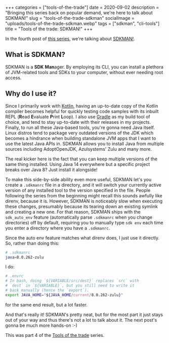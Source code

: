 +++
categories = ["tools-of-the-trade"]
date = 2020-09-02
description = "Bringing this series back on popular demand, we're here to talk about SDKMAN!"
slug = "tools-of-the-trade-sdkman"
socialImage = "uploads/tools-of-the-trade-sdkman.webp"
tags = ["sdkman", "cli-tools"]
title = "Tools of the trade: SDKMAN!"
+++

In the fourth post of [this series](/categories/tools-of-the-trade/), we're talking about [SDKMAN!](https://sdkman.io).

## What is SDKMAN?

SDKMAN is a **SDK** **Man**ager. By employing its CLI, you can install a plethora of JVM-related tools and SDKs to your computer, without ever needing root access.

## Why do I use it?

Since I primarily work with [Kotlin](https://kotlinlang.org/), having an up-to-date copy of the Kotlin compiler becomes helpful for quickly testing code samples with its inbuilt REPL (**R**ead **E**valuate **P**rint **L**oop). I also use [Gradle](https://gradle.org) as my build tool of choice, and tend to stay up-to-date with their releases in my projects. Finally, to run all these Java-based tools, you're gonna need Java itself. Linux distros tend to package very outdated versions of the JDK which becomes a hindrance when building standalone JVM apps that I want to use the latest Java APIs in. SDKMAN allows you to install Java from multiple sources including AdoptOpenJDK, Azulsystems' Zulu and many more.

The real kicker here is the fact that you can keep multiple versions of the same thing installed. Using Java 14 everywhere but a specific project breaks over Java 8? Just install it alongside!

To make this side-by-side ability even more useful, SDKMAN let's you create a `.sdkmanrc` file in a directory, and it will switch your currently active version of any installed tool to the version specified in the file. People following the series from the beginning might recall this sounds awfully like direnv, because it is. However, SDKMAN is noticeably slow when executing these changes, presumably because its tearing down an existing symlink and creating a new one. For that reason, SDKMAN ships with the `sdk_auto_env` feature (automatically parse `.sdkmanrc` when you change directories) off by default, requiring you to manually type `sdk env` each time you enter a directory where you have a `.sdkmanrc`.

Since the auto env feature matches what direnv does, I just use it directly. So, rather than doing this:

```bash
# .sdkmanrc
java=8.0.262-zulu
```

I do:

```bash
# .envrc
# In bash, doing `${VARIABLE/src/dest}` replaces `src` with
# `dest` in `${VARIABLE}`, but you still need to write it
# back manually (hence the `export`).
export JAVA_HOME="${JAVA_HOME/current/8.0.262-zulu}"
```

for the same end result, but a lot faster.

And that's really it! SDKMAN's pretty neat, but for the most part it just stays out of your way and thus there's not a lot to talk about it. The next post's gonna be much more hands-on :-)

This was part 4 of the [Tools of the trade](/categories/tools-of-the-trade/) series.
